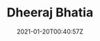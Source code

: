 ---
title: "Dheeraj Bhatia"
date: 2021-01-20T00:40:57Z
position : 'Undergraduate Student'
description : "More about Dheeraj"
image : 'https://avatars.githubusercontent.com/u/16397223?s=460&u=bbab3f27e0224797805905aadf076839cf4d318f&v=4'
tags : ['active']
draft: true
---